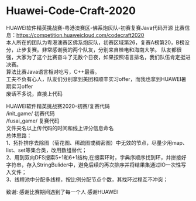 # Huawei-Code-Craft-2020
HUAWEI软件精英挑战赛-粤港澳赛区-佛系炮灰队-初赛复赛Java代码开源
比赛信息：https://competition.huaweicloud.com/codecraft2020  
本人所在的团队为粤港澳赛区佛系炮灰队，初赛区域第26，复赛A榜第20，B榜没分，止步复赛。非常感谢我的两个队友，分别来自桂电和海南大学。
队友都很强，大家为了这个比赛奋斗了无数个日夜，如果按照语言排名，我们队伍肯定挺进决赛。  
算法比赛Java语言相对吃亏，C++最香。  
工夫不负有心人，队友们分别拿到美团和顺丰实习offer，而我也拿到HUAWEI暑期实习offer  
废话不多说，直接上代码

HUAWEI软件精英挑战赛2020-初赛/复赛代码  
/init_game/ 初赛代码  
/fusai_game/ 复赛代码  
文件夹名以上传代码的时间和线上评分信息命名  
总体思路：  
1、拓扑排序去除图（菊花图、稀疏图或稠密图）中无效的节点，尽量少用map、list、set等集合类，改用数组替代；  
2、用到双向DFS搜索5+1和6+1结构,在搜索环时，字典序顺序找到环，并拼接好字符串，存入StringBulider中，避免后续的再次排序并将结果集通过IO一次性写入文件；  
3、线程池中分配多线程，按比例分配节点个数，其找环过程互不冲突；  

致谢:
感谢比赛期间遇到了每一个人 感谢HUAWEI  

